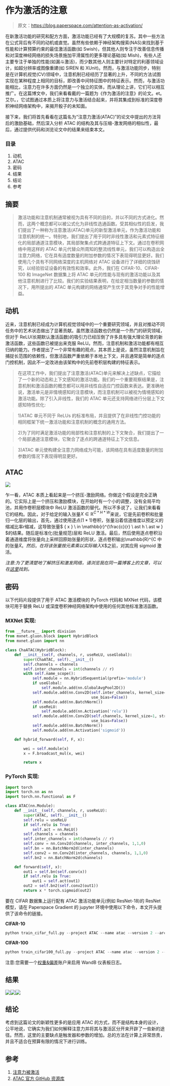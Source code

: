 # 作为激活的注意

> 原文：<https://blog.paperspace.com/attention-as-activation/>

在新激活功能的研究和配方方面，激活功能已经有了大规模的复苏。其中一些方法在公式背后有不同的动机或直觉。虽然有些依赖于神经架构搜索(NAS)来找到基于性能和计算预算约束的最佳激活函数(如 Swish)，但其他人则专注于改善信息传播和对深度神经网络的损失场景施加平滑属性的更多理论基础(如 Mish)，有些人还主要专注于单独的性能(如漏斗激活)，而少数其他人则主要针对特定的利基领域设计，如超分辨率或图像重建(如 SIREN 和 XUnit)。然而，与激活功能同步，特别是在计算机视觉(CV)领域中，注意机制已经经历了显著的上升，不同的方法试图实现在某种程度上相同的目标，即改善中间特征图中的特征表示。然而，与激活功能相比，注意力在许多方面仍然是一个独立的实体，而从理论上讲，它们可以相互推广。在这篇博文中，我们来看看戴的一篇题为《作为激活的注意》的论文。et。艾尔。，它试图通过本质上将注意力与激活结合起来，并将其集成到标准的深度卷积神经网络架构中，来揭开骰子的未知面。

接下来，我们将首先看看在这篇名为“注意力激活(ATAC)”的论文中提出的方法背后的激励基础，然后深入分析 ATAC 的结构及其与压缩-激发网络的相似性，最后，通过提供代码和浏览论文中的结果来结束本文。

### 目录

1.  动机
2.  ATAC
3.  密码
4.  结果
5.  结论
6.  参考

## 摘要

> 激活功能和注意机制通常被视为具有不同的目的，并以不同的方式进化。然而，这两个概念都可以被公式化为非线性选通函数。受其相似性的启发，我们提出了一种称为注意激活(ATAC)单元的新型激活单元，作为激活功能和注意机制的统一。特别地，我们提出了用于同时非线性激活和元素式特征细化的局部通道注意模块，其局部聚集点式跨通道特征上下文。通过在卷积网络中用这样的 ATAC 单元代替众所周知的整流线性单元，我们可以构造出全注意力网络，它在具有适度数量的附加参数的情况下表现得明显更好。我们使用几个具有不同网络深度的主机网络对 ATAC 设备进行了详细的烧蚀研究，以经验验证设备的有效性和效率。此外，我们在 CIFAR-10、CIFAR-100 和 ImageNet 数据集上将 ATAC 单元的性能与现有的激活功能以及其他注意机制进行了比较。我们的实验结果表明，在给定相当数量的参数的情况下，用所提出的 ATAC 单元构建的网络通常产生优于其竞争对手的性能增益。

## 动机

近来，注意机制已经成为计算机视觉领域中的一个重要研究领域，并且对推动不同任务中的艺术状态做出了显著贡献。虽然激活函数也仍然是一个热门的研究领域，但对于 ReLU(长期默认激活函数)的吸引力已经压倒了许多具有强大理论背景的新激活函数，这些函数已被提出来克服 ReLU。然而，注意机制和激活功能都有相互归纳的能力。作者提出了一个非常有趣的观点，其本质上是说，虽然注意机制旨在捕捉长范围的依赖性，但激活函数严重依赖于本地上下文，并且通常是简单的逐点门控机制，因此不一定改进由该架构中的先前卷积层构建的特征表示。

> 在这项工作中，我们提出了注意激活(ATAC)单元来解决上述缺点，它描绘了一个新的动态和上下文感知的激活功能。我们的一个重要观察结果是，注意机制和激活函数的概念都可以用非线性自适应门控函数来表达。更准确地说，激活单元是非情境感知的注意模块，而注意机制可以被视为情境感知的激活功能。除了引入非线性，我们的 ATAC 单元还支持网络进行分层上下文感知特性优化:

> 1)ATAC 单元不同于 ReLUs 的标准布局，并且提供了在非线性门控功能的相同框架下统一激活功能和注意机制的概念的通用方法。

> 2)为了同时满足激活功能的局部性和注意机制的上下文聚合，我们提出了一个局部通道注意模块，它聚合了逐点的跨通道特征上下文信息。

> 3)ATAC 单元使构建全注意力网络成为可能，该网络在具有适度数量的附加参数的情况下表现得明显更好。

## ATAC

![](img/26c7e9901274aec9440379f2d1bbe73d.png)

乍一看，ATAC 本质上看起来是一个挤压-激励网络。你做这个假设是完全正确的。它实际上是一个挤压和激励模块，在开始时有一个小的调整，没有全局平均池，并用作卷积层模块中 ReLU 激活函数的替代。所以不多说了，让我们来看看它的结构。因此，对于给定的输入张量$X \in \mathbb{R}^{C \ast H \ast W}$来说，它是先前卷积和批量归一化层的输出，首先，通过使用逐点($1 \ast 1$)卷积，张量沿着信道维度以预定义的缩减比率$r$缩减，这导致张量$ { x } \ in \mathbb{r}^{\frac{c}{r} \ ast h \ ast w } $的结果。随后是标准化(批量规范)层和 ReLU 激活。最后，然后使用逐点卷积沿着通道维度将张量向上采样回原始张量的形状，逐点卷积输出\mathbb{R}^{C 中的张量$\tilde{X}。然后，在将该张量按元素乘以实际输入$X$之前，对其应用 sigmoid 激活。

*注意:为了更清楚地了解挤压和激发网络，请浏览我在同一篇博客上的文章，可以在[这里](https://blog.paperspace.com/channel-attention-squeeze-and-excitation-networks/)找到。*

## 密码

以下代码片段提供了用于 ATAC 激活模块的 PyTorch 代码和 MXNet 代码，该模块可用于替换 ReLU 或深度卷积神经网络架构中使用的任何其他标准激活函数。

### MXNet 实现:

```py
from __future__ import division
from mxnet.gluon.block import HybridBlock
from mxnet.gluon import nn

class ChaATAC(HybridBlock):
    def __init__(self, channels, r, useReLU, useGlobal):
        super(ChaATAC, self).__init__()
        self.channels = channels
        self.inter_channels = int(channels // r)
        with self.name_scope():
            self.module = nn.HybridSequential(prefix='module')
            if useGlobal:
                self.module.add(nn.GlobalAvgPool2D())
            self.module.add(nn.Conv2D(self.inter_channels, kernel_size=1, strides=1, padding=0,
                                      use_bias=False))
            self.module.add(nn.BatchNorm())
            if useReLU:
                self.module.add(nn.Activation('relu'))
            self.module.add(nn.Conv2D(self.channels, kernel_size=1, strides=1, padding=0,
                                      use_bias=False))
            self.module.add(nn.BatchNorm())
            self.module.add(nn.Activation('sigmoid'))

    def hybrid_forward(self, F, x):

        wei = self.module(x)
        x = F.broadcast_mul(x, wei)

        return x
```

### PyTorch 实现:

```py
import torch
import torch.nn as nn
import torch.nn.functional as F

class ATAC(nn.Module):
    def __init__(self, channels, r, useReLU):
        super(ATAC, self).__init__()
        self.relu = useReLU
        if self.relu is True:
        	self.act = nn.ReLU()
        self.channels = channels
        self.inter_channels = int(channels // r)
        self.conv = nn.Conv2d(channels, inter_channels, 1,1,0)
        self.bn = nn.BatchNorm2d(inter_channels)
        self.conv2 = nn.Conv2d(inter_channels, channels, 1,1,0)
        self.bn2 = nn.BatchNorm2d(channels)

    def forward(self, x):
		out1 = self.bn(self.conv(x))
        if self.relu is True:
        	out1 = self.act(out1)
        out2 = self.bn2(self.conv2(out1))
        return x * torch.sigmoid(out2)
```

要在 CIFAR 数据集上运行配有 ATAC 激活功能单元(例如 ResNet-18)的 ResNet 模型，请在 Paperspace Gradient 的 jupyter 环境中使用以下命令，本文开头提供了该命令的链接。

**CIFAR-10**

```py
python train_cifar_full.py --project ATAC --name atac --version 2 --arch 1
```

**CIFAR-100**

```py
python train_cifar100_full.py --project ATAC --name atac --version 2 --arch 1
```

注意:您需要一个[权重&偏差](https://wandb.ai/site)账户来启用 WandB 仪表板日志。

## 结果

![](img/5189ab82b2c209ee9ff649d5c1cf8b1e.png)![](img/a888099955c947d987ce223225f37440.png)![](img/33518e839dc6b8a082718a37acd85751.png)

## 结论

考虑到这篇论文的新颖性更多的是应用 ATAC 的方式，而不是结构本身的设计，公平地说，它确实为我们如何解释注意力并将其与激活区分开来开辟了一些新的途径。然而，这里的主要缺点是触发器和参数的增加。总的方法在计算上非常昂贵，并且不适合在预算有限的情况下进行训练。

## 参考

1.  [注意力被激活](https://arxiv.org/pdf/2007.07729.pdf)
2.  [ATAC 官方 GitHub 资源库](https://github.com/YimianDai/open-atac)
